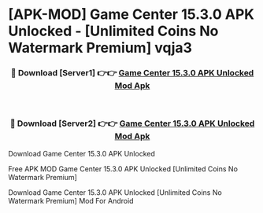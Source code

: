 # [APK-MOD] Game Center 15.3.0 APK Unlocked - [Unlimited Coins No Watermark Premium] vqja3



<div align="center">
<h3>🔴 Download [Server1] 👉👉 <a href="https://momento.my/?title=Game_Center_15.3.0_APK_Unlocked">Game Center 15.3.0 APK Unlocked Mod Apk</a></h3><br>

<h3>🔴 Download [Server2] 👉👉 <a href="https://momento.my/?title=Game_Center_15.3.0_APK_Unlocked">Game Center 15.3.0 APK Unlocked Mod Apk</a></h3>
</div>



Download Game Center 15.3.0 APK Unlocked 

Free APK MOD Game Center 15.3.0 APK Unlocked [Unlimited Coins No Watermark Premium]

Download Game Center 15.3.0 APK Unlocked [Unlimited Coins No Watermark Premium] Mod For Android
